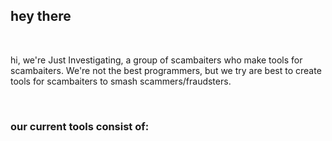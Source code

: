 ## hey there 

<br />

hi, we're Just Investigating, a group of scambaiters who make tools for scambaiters. We're not the best programmers, but we try are best to create tools for scambaiters to smash scammers/fraudsters. 

<br />

### our current tools consist of:

